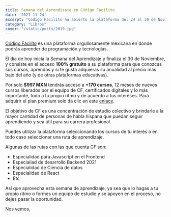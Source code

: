 ```yaml
---
title: Semana del Aprendizaje en Código Facilito
date: '2021-11-24'
excerpt: "Código Facilito ha abierto la plataforma del 24 al 30 de Noviembre."
category: "Libros"
cover: "/static/posts/2019.jpg"
---
```



[Código Facilito](https://www.codigofacilito.com) es una plataforma orgullosamente mexicana en dónde podrás aprender de programación y tecnologías. 

El día de hoy inicia la Semana del Aprendizaje y finaliza el 30 de Noviembre, y consiste en el acceso **100% gratuito** a su plataforma para que conozcas sus cursos, aprendas y si te gusta adquieras su anualidad al precio más bajo del año (y de otras plataformas educativas).

Por solo **$997 MXN** tendrás acceso a **+170 cursos**, 12 meses de nuevos cursos liberados por el equipo de CF, certificados digitales y lo más importante, todo a tu propio ritmo y de acuerdo a tus interéses. Para adquirir el plan premium solo da clic en este [enlace](https://codigofacilito.com/blackfriday).

El objetivo de CF es una concentración de estudio colectivo y brindarle a la mayor cantidad de personas de habla hispana que puedan seguir aprendiendo y sea útil para su carrera profesional.

Puedes utilizar la plataforma seleccionando los cursos de tu interés ó en todo caso seleccionar una ruta de aprendizaje. 

Algunas de las rutas con las que cuenta CF son:
* Especialidad para Javascript en el Frontend
* Especialiad de desarrollo Backend 2021
* Especialidad de Ciencia de datos
* Especialidad de React
* Etc

Así que aprovecha esta semana de aprendizaje, ya sea que lo hagas a tu propio ritmo o formes un equipo de estudio y se apoyen en el proceso, no dejes pasar la oportunidad.

Nos vemos,
